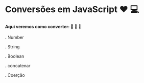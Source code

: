 # Conversões em JavaScript :heart: :computer:

#### Aqui veremos como converter: :clap: :clap: :clap:
. Number

. String 

. Boolean 

. concatenar

. Coerção
